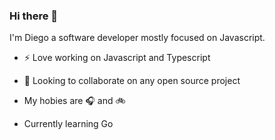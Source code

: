 ### Hi there 👋


<!--
**Dgiulian/Dgiulian** is a ✨ _special_ ✨ repository because its `README.md` (this file) appears on your GitHub profile.

Here are some ideas to get you started:

- 🤔 I’m looking for help with ...
- 💬 Ask me about ...
- 📫 How to reach me: ...

-->

I'm Diego a software developer mostly focused on Javascript.

- ⚡ Love working on Javascript and Typescript
- 👯 Looking to collaborate on any open source project
- My hobies are :headphones: and :bike: 

- Currently learning Go
